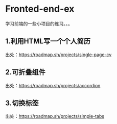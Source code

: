 # Fronted-end-ex
学习前端的一些小项目的练习。。。

## 1.利用HTML写一个个人简历

出处：https://roadmap.sh/projects/single-page-cv

## 2.可折叠组件
出处：https://roadmap.sh/projects/accordion

## 3.切换标签

出处：https://roadmap.sh/projects/simple-tabs